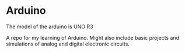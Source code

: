 # Arduino
The model of the arduino is UNO R3

A repo for my learning of Arduino. Might also include basic projects and simulations of analog and digital electronic circuits.
